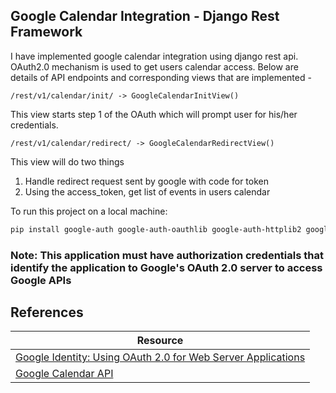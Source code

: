 ## Google Calendar Integration - Django Rest Framework

I have implemented google calendar integration using django rest api. OAuth2.0 mechanism is used to get users calendar access. Below are details of API endpoints and corresponding views that are implemented - 

```
/rest/v1/calendar/init/ -> GoogleCalendarInitView()
```
This view starts step 1 of the OAuth which will prompt user for his/her credentials.

```
/rest/v1/calendar/redirect/ -> GoogleCalendarRedirectView()
```
This view will do two things
1. Handle redirect request sent by google with code for token
2. Using the access_token, get list of events in users calendar

To run this project on a local machine: 

```sh
pip install google-auth google-auth-oauthlib google-auth-httplib2 google-api-python-client djangorestframework
 ```

### Note: This application must have authorization credentials that identify the application to Google's OAuth 2.0 server to access Google APIs

## References

| Resource |
| ------ | 
| [Google Identity: Using OAuth 2.0 for Web Server Applications][PlDb] | 
| [Google Calendar API][PlGh] |

[PlDb]: <https://developers.google.com/identity/protocols/oauth2/web-server#exchange-authorization-code>
[PlGh]: <https://developers.google.com/calendar/api/v3/reference>
 